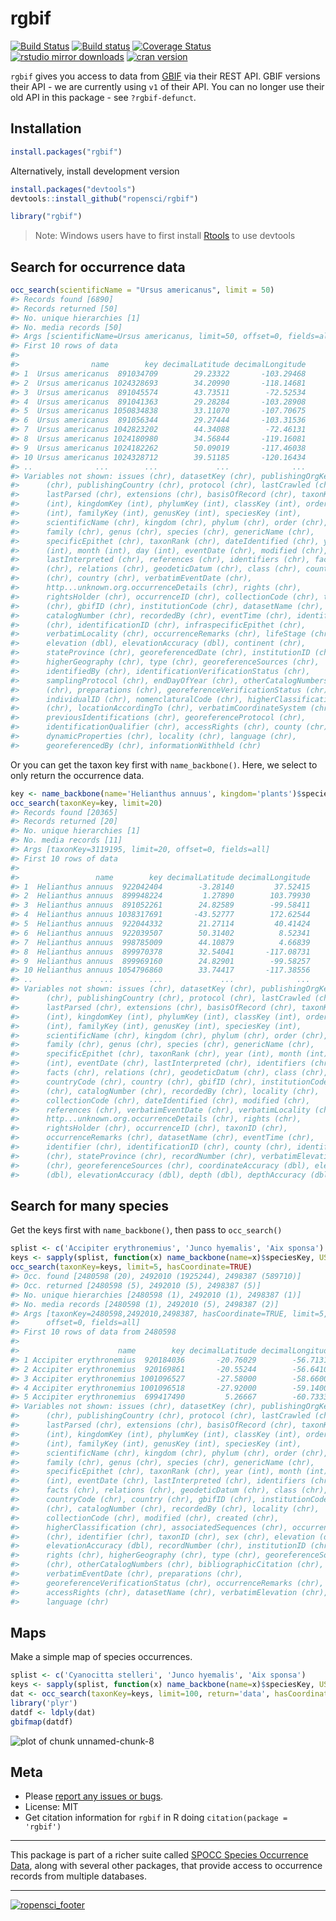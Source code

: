 rgbif
=====



[![Build Status](https://api.travis-ci.org/ropensci/rgbif.png?branch=master)](https://travis-ci.org/ropensci/rgbif)
[![Build status](https://ci.appveyor.com/api/projects/status/jili6du1ssi4ktbg/branch/master)](https://ci.appveyor.com/project/sckott/rgbif/branch/master)
[![Coverage Status](https://coveralls.io/repos/ropensci/rgbif/badge.svg)](https://coveralls.io/r/ropensci/rgbif)
[![rstudio mirror downloads](http://cranlogs.r-pkg.org/badges/rgbif)](https://github.com/metacran/cranlogs.app)
[![cran version](http://www.r-pkg.org/badges/version/rgbif)](http://cran.rstudio.com/web/packages/rgbif)

`rgbif` gives you access to data from [GBIF](http://www.gbif.org/) via their REST API. GBIF versions their API - we are currently using `v1` of their API. You can no longer use their old API in this package - see `?rgbif-defunct`.

## Installation


```r
install.packages("rgbif")
```

Alternatively, install development version


```r
install.packages("devtools")
devtools::install_github("ropensci/rgbif")
```


```r
library("rgbif")
```

> Note: Windows users have to first install [Rtools](http://cran.r-project.org/bin/windows/Rtools/) to use devtools

## Search for occurrence data


```r
occ_search(scientificName = "Ursus americanus", limit = 50)
#> Records found [6890] 
#> Records returned [50] 
#> No. unique hierarchies [1] 
#> No. media records [50] 
#> Args [scientificName=Ursus americanus, limit=50, offset=0, fields=all] 
#> First 10 rows of data
#> 
#>                name        key decimalLatitude decimalLongitude
#> 1  Ursus americanus  891034709        29.23322       -103.29468
#> 2  Ursus americanus 1024328693        34.20990       -118.14681
#> 3  Ursus americanus  891045574        43.73511        -72.52534
#> 4  Ursus americanus  891041363        29.28284       -103.28908
#> 5  Ursus americanus 1050834838        33.11070       -107.70675
#> 6  Ursus americanus  891056344        29.27444       -103.31536
#> 7  Ursus americanus 1042823202        44.34088        -72.46131
#> 8  Ursus americanus 1024180980        34.56844       -119.16081
#> 9  Ursus americanus 1024182262        50.09019       -117.46038
#> 10 Ursus americanus 1024328712        39.51185       -120.16434
#> ..              ...        ...             ...              ...
#> Variables not shown: issues (chr), datasetKey (chr), publishingOrgKey
#>      (chr), publishingCountry (chr), protocol (chr), lastCrawled (chr),
#>      lastParsed (chr), extensions (chr), basisOfRecord (chr), taxonKey
#>      (int), kingdomKey (int), phylumKey (int), classKey (int), orderKey
#>      (int), familyKey (int), genusKey (int), speciesKey (int),
#>      scientificName (chr), kingdom (chr), phylum (chr), order (chr),
#>      family (chr), genus (chr), species (chr), genericName (chr),
#>      specificEpithet (chr), taxonRank (chr), dateIdentified (chr), year
#>      (int), month (int), day (int), eventDate (chr), modified (chr),
#>      lastInterpreted (chr), references (chr), identifiers (chr), facts
#>      (chr), relations (chr), geodeticDatum (chr), class (chr), countryCode
#>      (chr), country (chr), verbatimEventDate (chr),
#>      http...unknown.org.occurrenceDetails (chr), rights (chr),
#>      rightsHolder (chr), occurrenceID (chr), collectionCode (chr), taxonID
#>      (chr), gbifID (chr), institutionCode (chr), datasetName (chr),
#>      catalogNumber (chr), recordedBy (chr), eventTime (chr), identifier
#>      (chr), identificationID (chr), infraspecificEpithet (chr),
#>      verbatimLocality (chr), occurrenceRemarks (chr), lifeStage (chr),
#>      elevation (dbl), elevationAccuracy (dbl), continent (chr),
#>      stateProvince (chr), georeferencedDate (chr), institutionID (chr),
#>      higherGeography (chr), type (chr), georeferenceSources (chr),
#>      identifiedBy (chr), identificationVerificationStatus (chr),
#>      samplingProtocol (chr), endDayOfYear (chr), otherCatalogNumbers
#>      (chr), preparations (chr), georeferenceVerificationStatus (chr),
#>      individualID (chr), nomenclaturalCode (chr), higherClassification
#>      (chr), locationAccordingTo (chr), verbatimCoordinateSystem (chr),
#>      previousIdentifications (chr), georeferenceProtocol (chr),
#>      identificationQualifier (chr), accessRights (chr), county (chr),
#>      dynamicProperties (chr), locality (chr), language (chr),
#>      georeferencedBy (chr), informationWithheld (chr)
```

Or you can get the taxon key first with `name_backbone()`. Here, we select to only return the occurrence data.


```r
key <- name_backbone(name='Helianthus annuus', kingdom='plants')$speciesKey
occ_search(taxonKey=key, limit=20)
#> Records found [20365] 
#> Records returned [20] 
#> No. unique hierarchies [1] 
#> No. media records [11] 
#> Args [taxonKey=3119195, limit=20, offset=0, fields=all] 
#> First 10 rows of data
#> 
#>                 name        key decimalLatitude decimalLongitude
#> 1  Helianthus annuus  922042404        -3.28140         37.52415
#> 2  Helianthus annuus  899948224         1.27890        103.79930
#> 3  Helianthus annuus  891052261        24.82589        -99.58411
#> 4  Helianthus annuus 1038317691       -43.52777        172.62544
#> 5  Helianthus annuus  922044332        21.27114         40.41424
#> 6  Helianthus annuus  922039507        50.31402          8.52341
#> 7  Helianthus annuus  998785009        44.10879          4.66839
#> 8  Helianthus annuus  899970378        32.54041       -117.08731
#> 9  Helianthus annuus  899969160        24.82901        -99.58257
#> 10 Helianthus annuus 1054796860        33.74417       -117.38556
#> ..               ...        ...             ...              ...
#> Variables not shown: issues (chr), datasetKey (chr), publishingOrgKey
#>      (chr), publishingCountry (chr), protocol (chr), lastCrawled (chr),
#>      lastParsed (chr), extensions (chr), basisOfRecord (chr), taxonKey
#>      (int), kingdomKey (int), phylumKey (int), classKey (int), orderKey
#>      (int), familyKey (int), genusKey (int), speciesKey (int),
#>      scientificName (chr), kingdom (chr), phylum (chr), order (chr),
#>      family (chr), genus (chr), species (chr), genericName (chr),
#>      specificEpithet (chr), taxonRank (chr), year (int), month (int), day
#>      (int), eventDate (chr), lastInterpreted (chr), identifiers (chr),
#>      facts (chr), relations (chr), geodeticDatum (chr), class (chr),
#>      countryCode (chr), country (chr), gbifID (chr), institutionCode
#>      (chr), catalogNumber (chr), recordedBy (chr), locality (chr),
#>      collectionCode (chr), dateIdentified (chr), modified (chr),
#>      references (chr), verbatimEventDate (chr), verbatimLocality (chr),
#>      http...unknown.org.occurrenceDetails (chr), rights (chr),
#>      rightsHolder (chr), occurrenceID (chr), taxonID (chr),
#>      occurrenceRemarks (chr), datasetName (chr), eventTime (chr),
#>      identifier (chr), identificationID (chr), county (chr), identifiedBy
#>      (chr), stateProvince (chr), recordNumber (chr), verbatimElevation
#>      (chr), georeferenceSources (chr), coordinateAccuracy (dbl), elevation
#>      (dbl), elevationAccuracy (dbl), depth (dbl), depthAccuracy (dbl)
```

## Search for many species

Get the keys first with `name_backbone()`, then pass to `occ_search()`


```r
splist <- c('Accipiter erythronemius', 'Junco hyemalis', 'Aix sponsa')
keys <- sapply(splist, function(x) name_backbone(name=x)$speciesKey, USE.NAMES=FALSE)
occ_search(taxonKey=keys, limit=5, hasCoordinate=TRUE)
#> Occ. found [2480598 (20), 2492010 (1925244), 2498387 (589710)] 
#> Occ. returned [2480598 (5), 2492010 (5), 2498387 (5)] 
#> No. unique hierarchies [2480598 (1), 2492010 (1), 2498387 (1)] 
#> No. media records [2480598 (1), 2492010 (5), 2498387 (2)] 
#> Args [taxonKey=2480598,2492010,2498387, hasCoordinate=TRUE, limit=5,
#>      offset=0, fields=all] 
#> First 10 rows of data from 2480598
#> 
#>                      name        key decimalLatitude decimalLongitude
#> 1 Accipiter erythronemius  920184036       -20.76029        -56.71314
#> 2 Accipiter erythronemius  920169861       -20.55244        -56.64104
#> 3 Accipiter erythronemius 1001096527       -27.58000        -58.66000
#> 4 Accipiter erythronemius 1001096518       -27.92000        -59.14000
#> 5 Accipiter erythronemius  699417490         5.26667        -60.73333
#> Variables not shown: issues (chr), datasetKey (chr), publishingOrgKey
#>      (chr), publishingCountry (chr), protocol (chr), lastCrawled (chr),
#>      lastParsed (chr), extensions (chr), basisOfRecord (chr), taxonKey
#>      (int), kingdomKey (int), phylumKey (int), classKey (int), orderKey
#>      (int), familyKey (int), genusKey (int), speciesKey (int),
#>      scientificName (chr), kingdom (chr), phylum (chr), order (chr),
#>      family (chr), genus (chr), species (chr), genericName (chr),
#>      specificEpithet (chr), taxonRank (chr), year (int), month (int), day
#>      (int), eventDate (chr), lastInterpreted (chr), identifiers (chr),
#>      facts (chr), relations (chr), geodeticDatum (chr), class (chr),
#>      countryCode (chr), country (chr), gbifID (chr), institutionCode
#>      (chr), catalogNumber (chr), recordedBy (chr), locality (chr),
#>      collectionCode (chr), modified (chr), created (chr),
#>      higherClassification (chr), associatedSequences (chr), occurrenceID
#>      (chr), identifier (chr), taxonID (chr), sex (chr), elevation (dbl),
#>      elevationAccuracy (dbl), recordNumber (chr), institutionID (chr),
#>      rights (chr), higherGeography (chr), type (chr), georeferenceSources
#>      (chr), otherCatalogNumbers (chr), bibliographicCitation (chr),
#>      verbatimEventDate (chr), preparations (chr),
#>      georeferenceVerificationStatus (chr), occurrenceRemarks (chr),
#>      accessRights (chr), datasetName (chr), verbatimElevation (chr),
#>      language (chr)
```

## Maps

Make a simple map of species occurrences.


```r
splist <- c('Cyanocitta stelleri', 'Junco hyemalis', 'Aix sponsa')
keys <- sapply(splist, function(x) name_backbone(name=x)$speciesKey, USE.NAMES=FALSE)
dat <- occ_search(taxonKey=keys, limit=100, return='data', hasCoordinate=TRUE)
library('plyr')
datdf <- ldply(dat)
gbifmap(datdf)
```

![plot of chunk unnamed-chunk-8](inst/assets/img/unnamed-chunk-8-1.png) 

## Meta

* Please [report any issues or bugs](https://github.com/ropensci/rgbif/issues).
* License: MIT
* Get citation information for `rgbif` in R doing `citation(package = 'rgbif')`

- - -

This package is part of a richer suite called [SPOCC Species Occurrence Data](https://github.com/ropensci/spocc), along with several other packages, that provide access to occurrence records from multiple databases.

- - -

[![ropensci_footer](http://ropensci.org/public_images/github_footer.png)](http://ropensci.org)
